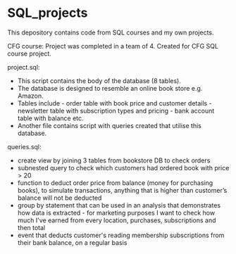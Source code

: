 # SQL_projects
This depository contains code from SQL courses and my own projects. 

CFG course:
Project was completed in a team of 4.
Created for CFG SQL course project.

project.sql:
- This script contains the body of the database (8 tables).
- The database is designed to resemble an online book store e.g. Amazon.
- Tables include - order table with book price and customer details - newsletter table with subscription types and pricing - bank account table with balance etc.
- Another file contains script with queries created that utilise this database.

queries.sql:
- create view by joining 3 tables from bookstore DB to check orders
- subnested query to check which customers had ordered book with price > 20
- function to deduct order price from balance (money for purchasing books), to simulate transactions, anything that is higher than customer’s balance will not be deducted
- group by statement that can be used in an analysis that demonstrates how data is extracted - for marketing purposes I want to check how much I've earned from every location, purchases, subscriptions and then total
- event that deducts customer's reading membership subscriptions from their bank balance, on a regular basis

